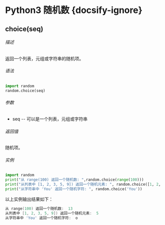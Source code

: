 # Python3 随机数 {docsify-ignore}

## choice(seq)

###### 描述

返回一个列表，元组或字符串的随机项。

###### 语法

```python
import random
random.choice(seq)
```

###### 参数

- seq -- 可以是一个列表，元组或字符串

###### 返回值

随机项。

###### 实例

```python
import random
print("从 range(100) 返回一个随机数: ",random.choice(range(100)))
print("从列表中 [1, 2, 3, 5, 9]) 返回一个随机元素: ", random.choice([1, 2, 3, 5, 9]))
print("从字符串中 'You' 返回一个随机字符: ", random.choice('You'))
```

以上实例输出结果如下：

```powershell
从 range(100) 返回一个随机数:  13
从列表中 [1, 2, 3, 5, 9]) 返回一个随机元素:  5
从字符串中 'You' 返回一个随机字符:  o
```
